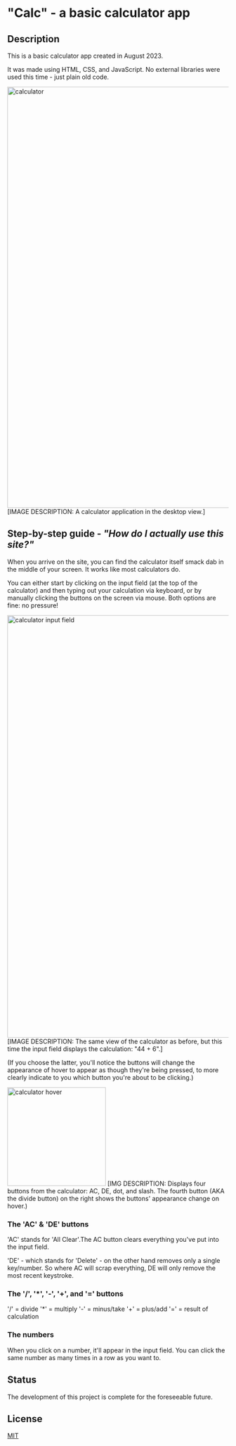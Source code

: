 # "Calc" - a basic calculator app

## Description
This is a basic calculator app created in August 2023.

It was made using HTML, CSS, and JavaScript. No external libraries were used this time - just plain old code.

<img width="957" alt="calculator" src="https://github.com/luminietos/Calc/assets/77718358/76018bde-5bca-4a67-83d4-bde83ded5bd9">
[IMAGE DESCRIPTION: A calculator application in the desktop view.]

## Step-by-step guide - *"How do I actually use this site?"*
When you arrive on the site, you can find the calculator itself smack dab in the middle of your screen. It works like most calculators do.

You can either start by clicking on the input field (at the top of the calculator) and then typing out your calculation via keyboard, or by manually clicking the buttons on the screen via mouse. Both options are fine: no pressure!

<img width="960" alt="calculator input field" src="https://github.com/luminietos/Calc/assets/77718358/a313b10f-0f8a-48eb-91e0-b8752b18d8f7">
[IMAGE DESCRIPTION: The same view of the calculator as before, but this time the input field displays the calculation: "44 + 6".]

(If you choose the latter, you'll notice the buttons will change the appearance of hover to appear as though they're being pressed, to more clearly indicate to you which button you're about to be clicking.)

<img width="224" alt="calculator hover" src="https://github.com/luminietos/Calc/assets/77718358/ac6f9909-d4ee-43cc-89f0-a0b41176d04f">
[IMG DESCRIPTION: Displays four buttons from the calculator: AC, DE, dot, and slash. The fourth button (AKA the divide button) on the right shows the buttons' appearance change on hover.)

### The 'AC' & 'DE' buttons
'AC' stands for 'All Clear'.The AC button clears everything you've put into the input field. 

'DE' - which stands for 'Delete' - on the other hand removes only a single key/number. So where AC will scrap everything, DE will only remove the most recent keystroke.

### The '/', '*', '-', '+', and '=' buttons
'/' = divide 
'*' = multiply 
'-' = minus/take
'+' = plus/add
'=' = result of calculation

### The numbers
When you click on a number, it'll appear in the input field. You can click the same number as many times in a row as you want to.

## Status
The development of this project is complete for the foreseeable future.

## License
[MIT](https://choosealicense.com/licenses/mit/)

